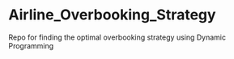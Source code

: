 # Airline_Overbooking_Strategy
Repo for finding the optimal overbooking strategy using Dynamic Programming
